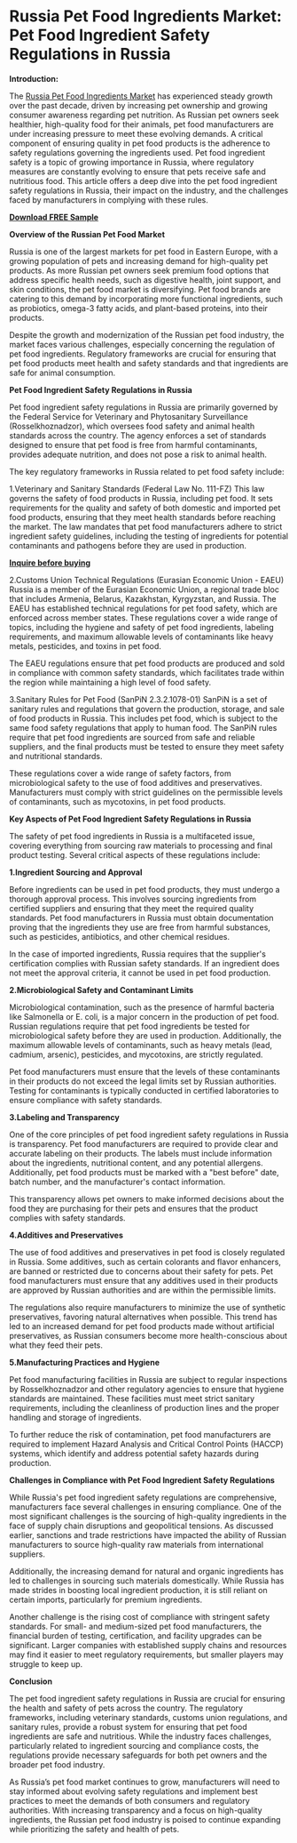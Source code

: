 # Russia Pet Food Ingredients Market: Pet Food Ingredient Safety Regulations in Russia

**Introduction:**

The [Russia Pet Food Ingredients Market](https://www.nextmsc.com/report/russia-pet-food-ingredients-market) has experienced steady growth over the past decade, driven by increasing pet ownership and growing consumer awareness regarding pet nutrition. As Russian pet owners seek healthier, high-quality food for their animals, pet food manufacturers are under increasing pressure to meet these evolving demands. A critical component of ensuring quality in pet food products is the adherence to safety regulations governing the ingredients used. Pet food ingredient safety is a topic of growing importance in Russia, where regulatory measures are constantly evolving to ensure that pets receive safe and nutritious food. This article offers a deep dive into the pet food ingredient safety regulations in Russia, their impact on the industry, and the challenges faced by manufacturers in complying with these rules.

[**Download FREE Sample**](https://www.nextmsc.com/russia-pet-food-ingredients-market/request-sample)

**Overview of the Russian Pet Food Market**

Russia is one of the largest markets for pet food in Eastern Europe, with a growing population of pets and increasing demand for high-quality pet products. As more Russian pet owners seek premium food options that address specific health needs, such as digestive health, joint support, and skin conditions, the pet food market is diversifying. Pet food brands are catering to this demand by incorporating more functional ingredients, such as probiotics, omega-3 fatty acids, and plant-based proteins, into their products.

Despite the growth and modernization of the Russian pet food industry, the market faces various challenges, especially concerning the regulation of pet food ingredients. Regulatory frameworks are crucial for ensuring that pet food products meet health and safety standards and that ingredients are safe for animal consumption.

**Pet Food Ingredient Safety Regulations in Russia**

Pet food ingredient safety regulations in Russia are primarily governed by the Federal Service for Veterinary and Phytosanitary Surveillance (Rosselkhoznadzor), which oversees food safety and animal health standards across the country. The agency enforces a set of standards designed to ensure that pet food is free from harmful contaminants, provides adequate nutrition, and does not pose a risk to animal health.

The key regulatory frameworks in Russia related to pet food safety include:

1.Veterinary and Sanitary Standards (Federal Law No. 111-FZ) This law governs the safety of food products in Russia, including pet food. It sets requirements for the quality and safety of both domestic and imported pet food products, ensuring that they meet health standards before reaching the market. The law mandates that pet food manufacturers adhere to strict ingredient safety guidelines, including the testing of ingredients for potential contaminants and pathogens before they are used in production.

[**Inquire before buying**](https://www.nextmsc.com/russia-pet-food-ingredients-market/inquire-before-buying)

2.Customs Union Technical Regulations (Eurasian Economic Union - EAEU) Russia is a member of the Eurasian Economic Union, a regional trade bloc that includes Armenia, Belarus, Kazakhstan, Kyrgyzstan, and Russia. The EAEU has established technical regulations for pet food safety, which are enforced across member states. These regulations cover a wide range of topics, including the hygiene and safety of pet food ingredients, labeling requirements, and maximum allowable levels of contaminants like heavy metals, pesticides, and toxins in pet food.

The EAEU regulations ensure that pet food products are produced and sold in compliance with common safety standards, which facilitates trade within the region while maintaining a high level of food safety.

3.Sanitary Rules for Pet Food (SanPiN 2.3.2.1078-01) SanPiN is a set of sanitary rules and regulations that govern the production, storage, and sale of food products in Russia. This includes pet food, which is subject to the same food safety regulations that apply to human food. The SanPiN rules require that pet food ingredients are sourced from safe and reliable suppliers, and the final products must be tested to ensure they meet safety and nutritional standards.

These regulations cover a wide range of safety factors, from microbiological safety to the use of food additives and preservatives. Manufacturers must comply with strict guidelines on the permissible levels of contaminants, such as mycotoxins, in pet food products.

**Key Aspects of Pet Food Ingredient Safety Regulations in Russia**

The safety of pet food ingredients in Russia is a multifaceted issue, covering everything from sourcing raw materials to processing and final product testing. Several critical aspects of these regulations include:

**1.Ingredient Sourcing and Approval**

Before ingredients can be used in pet food products, they must undergo a thorough approval process. This involves sourcing ingredients from certified suppliers and ensuring that they meet the required quality standards. Pet food manufacturers in Russia must obtain documentation proving that the ingredients they use are free from harmful substances, such as pesticides, antibiotics, and other chemical residues.

In the case of imported ingredients, Russia requires that the supplier's certification complies with Russian safety standards. If an ingredient does not meet the approval criteria, it cannot be used in pet food production.

**2.Microbiological Safety and Contaminant Limits**

Microbiological contamination, such as the presence of harmful bacteria like Salmonella or E. coli, is a major concern in the production of pet food. Russian regulations require that pet food ingredients be tested for microbiological safety before they are used in production. Additionally, the maximum allowable levels of contaminants, such as heavy metals (lead, cadmium, arsenic), pesticides, and mycotoxins, are strictly regulated.

Pet food manufacturers must ensure that the levels of these contaminants in their products do not exceed the legal limits set by Russian authorities. Testing for contaminants is typically conducted in certified laboratories to ensure compliance with safety standards.

**3.Labeling and Transparency**

One of the core principles of pet food ingredient safety regulations in Russia is transparency. Pet food manufacturers are required to provide clear and accurate labeling on their products. The labels must include information about the ingredients, nutritional content, and any potential allergens. Additionally, pet food products must be marked with a "best before" date, batch number, and the manufacturer's contact information.

 This transparency allows pet owners to make informed decisions about the food they are purchasing for their pets and ensures that the product complies with safety standards.

**4.Additives and Preservatives**

The use of food additives and preservatives in pet food is closely regulated in Russia. Some additives, such as certain colorants and flavor enhancers, are banned or restricted due to concerns about their safety for pets. Pet food manufacturers must ensure that any additives used in their products are approved by Russian authorities and are within the permissible limits.

The regulations also require manufacturers to minimize the use of synthetic preservatives, favoring natural alternatives when possible. This trend has led to an increased demand for pet food products made without artificial preservatives, as Russian consumers become more health-conscious about what they feed their pets.

**5.Manufacturing Practices and Hygiene**

Pet food manufacturing facilities in Russia are subject to regular inspections by Rosselkhoznadzor and other regulatory agencies to ensure that hygiene standards are maintained. These facilities must meet strict sanitary requirements, including the cleanliness of production lines and the proper handling and storage of ingredients.

To further reduce the risk of contamination, pet food manufacturers are required to implement Hazard Analysis and Critical Control Points (HACCP) systems, which identify and address potential safety hazards during production.

**Challenges in Compliance with Pet Food Ingredient Safety Regulations**

While Russia's pet food ingredient safety regulations are comprehensive, manufacturers face several challenges in ensuring compliance. One of the most significant challenges is the sourcing of high-quality ingredients in the face of supply chain disruptions and geopolitical tensions. As discussed earlier, sanctions and trade restrictions have impacted the ability of Russian manufacturers to source high-quality raw materials from international suppliers.

Additionally, the increasing demand for natural and organic ingredients has led to challenges in sourcing such materials domestically. While Russia has made strides in boosting local ingredient production, it is still reliant on certain imports, particularly for premium ingredients.

Another challenge is the rising cost of compliance with stringent safety standards. For small- and medium-sized pet food manufacturers, the financial burden of testing, certification, and facility upgrades can be significant. Larger companies with established supply chains and resources may find it easier to meet regulatory requirements, but smaller players may struggle to keep up.

**Conclusion**

The pet food ingredient safety regulations in Russia are crucial for ensuring the health and safety of pets across the country. The regulatory frameworks, including veterinary standards, customs union regulations, and sanitary rules, provide a robust system for ensuring that pet food ingredients are safe and nutritious. While the industry faces challenges, particularly related to ingredient sourcing and compliance costs, the regulations provide necessary safeguards for both pet owners and the broader pet food industry.

As Russia’s pet food market continues to grow, manufacturers will need to stay informed about evolving safety regulations and implement best practices to meet the demands of both consumers and regulatory authorities. With increasing transparency and a focus on high-quality ingredients, the Russian pet food industry is poised to continue expanding while prioritizing the safety and health of pets.
